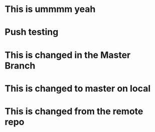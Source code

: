 # This is ummmm yeah
# Push testing
# This is changed in the Master Branch
# This is changed to master on local
# This is changed from the remote repo

